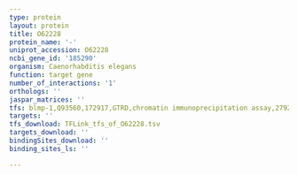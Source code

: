 ```yaml
---
type: protein
layout: protein
title: O62228
protein_name: '-'
uniprot_accession: O62228
ncbi_gene_id: '185290'
organism: Caenorhabditis elegans
function: target gene
number_of_interactions: '1'
orthologs: ''
jaspar_matrices: ''
tfs: blmp-1,Q93560,172917,GTRD,chromatin immunoprecipitation assay,27924024%5Buid%5D,No
targets: ''
tfs_download: TFLink_tfs_of_O62228.tsv
targets_download: ''
bindingSites_download: ''
binding_sites_ls: ''

---
```

